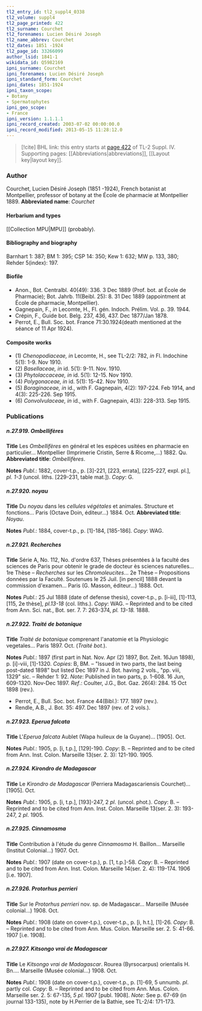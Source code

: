 ```yaml
---
tl2_entry_id: tl2_suppl4_0338
tl2_volume: suppl4
tl2_page_printed: 422
tl2_surname: Courchet
tl2_forenames: Lucien Désiré Joseph
tl2_name_abbrev: Courchet
tl2_dates: 1851 -1924
tl2_page_id: 33266099
author_lsid: 1841-1
wikidata_id: Q5982169
ipni_surname: Courchet
ipni_forenames: Lucien Désiré Joseph
ipni_standard_form: Courchet
ipni_dates: 1851-1924
ipni_taxon_scope: 
- Botany
- Spermatophytes
ipni_geo_scope: 
- France
ipni_version: 1.1.1.1
ipni_record_created: 2003-07-02 00:00:00.0
ipni_record_modified: 2013-05-15 11:28:12.0
---
```



> [!cite] BHL link: this entry starts at [page 422](https://www.biodiversitylibrary.org/page/33266099) of TL-2 Suppl. IV.
> Supporting pages: [[Abbreviations|abbreviations]], [[Layout key|layout key]].

### Author

Courchet, Lucien Désiré Joseph (1851 -1924), French botanist at Montpellier, professor of botany at the École de pharmacie at Montpellier 1889. 
**Abbreviated name**: *Courchet*

#### Herbarium and types

[[Collection MPU|MPU]] (probably).

#### Bibliography and biography

Barnhart 1: 387; BM 1: 395; CSP 14: 350; Kew 1: 632; MW p. 133, 380; Rehder 5(index): 197.

#### Biofile

- Anon., Bot. Centralbl. 40(49): 336. 3 Dec 1889 (Prof. bot. at École de Pharmacie); Bot. Jahrb. 11(Beibl. 25): 8. 31 Dec 1889 (appointment at École de pharmacie, Montpellier).
- Gagnepain, F., *in* Lecomte, H., Fl. gén. Indoch. Prélim. Vol. p. 39. 1944.
- Crépin, F., Guide bot. Belg. 237, 436, 437. Dec 1877/Jan 1878.
- Perrot, E., Bull. Soc. bot. France 71:30.1924(death mentioned at the séance of 11 Apr 1924).

#### Composite works

- (1) *Chenopodiaceae, in* Lecomte, H., see TL-2/2: 782, *in* Fl. Indochine 5(1): 1-9. Nov 1910.
- (2) *Basellaceae, in* id. 5(1): 9-11. Nov. 1910.
- (3) *Phytolaccaceae, in* id. 5(1): 12-15. Nov 1910.
- (4) *Polygonaceae, in* id. 5(1): 15-42. Nov 1910.
- (5) *Boraginaceae, in* id., with F. Gagnepain, 4(2): 197-224. Feb 1914, and 4(3): 225-226. Sep 1915.
- (6) *Convolvulaceae, in* id., with F. Gagnepain, 4(3): 228-313. Sep 1915.

### Publications

##### n.27.919. Ombellifères

**Title**
Les *Ombellifères* en général et les espèces usitées en pharmacie en particulier... Montpellier (Imprimerie Cristin, Serre & Ricome,...) 1882. Qu.
**Abbreviated title**: *Ombellif*è*res*.

**Notes**
*Publ*.: 1882, cover-t.p., p. \[3\]-221, \[223, errata\], \[225-227, expl. pl.\], *pl. 1-3* (uncol. liths. \[229-231, table mat.\]). *Copy*: G.

##### n.27.920. noyau

**Title**
Du *noyau* dans les *cellules végétales* et animales. Structure et fonctions... Paris (Octave Doin, éditeur...) 1884. Oct.
**Abbreviated title**: *Noyau*.

**Notes**
*Publ*.: 1884, cover-t.p., p. \[1\]-184, \[185-186\]. *Copy*: WAG.

##### n.27.921. Recherches

**Title**
Série A, No. 112, No. d'ordre 637, Thèses présentées à la faculté des sciences de Paris pour obtenir le grade de docteur ès sciences naturelles... 1re Thèse – *Recherches* sur les *Chromoleucites*... 2e Thèse – Propositions données par la Faculté. Soutenues le 25 Juil. \[in pencil\] 1888 devant la commission d'examen... Paris (G. Masson, éditeur...) 1888. Oct.

**Notes**
*Publ*.: 25 Jul 1888 (date of defense thesis), cover-t.p., p. \[i-iii\], \[1\]-113, \[115, 2e thèse\], *pl.13-18* (col. liths.). *Copy*: WAG. – Reprinted and to be cited from Ann. Sci. nat., Bot. ser. 7. 7: 263-374, *pl. 13-18.* 1888.

##### n.27.922. Traité de botanique

**Title**
*Traité de botanique* comprenant l'anatomie et la Physiologic vegetales... Paris 1897. Oct. (*Traité bot.*).

**Notes**
*Publ*.: 1897 (first part in Nat. Nov. Apr (2) 1897, Bot. Zeit. 16Jun 1898), p. \[i\]-viii, \[1\]-1320.
*Copies*: B, BM. – "Issued in two parts, the last being post-dated 1898" but listed Dec 1897 in J. Bot. having 2 vols., "pp. viii, 1329" sic. – Rehder 1: 92.
*Note*: Published in two parts, p. 1-608. 16 Jun, 609-1320. Nov-Dec 1897.
*Ref*.: Coulter, J.G., Bot. Gaz. 26(4): 284. 15 Oct 1898 (rev.).
- Perrot, E., Bull. Soc. bot. France 44(Bibl.): 177. 1897 (rev.).
- Rendle, A.B., J. Bot. 35: 497. Dec 1897 (rev. of 2 vols.).

##### n.27.923. Eperua falcata

**Title**
L'*Eperua falcata* Aublet (Wapa huileux de la Guyane)... \[1905\]. Oct.

**Notes**
*Publ*.: 1905, p. \[i, t.p.\], \[129\]-190. *Copy*: B. – Reprinted and to be cited from Ann. Inst. Colon. Marseille 13(ser. 2. 3): 121-190. 1905.

##### n.27.924. Kirondro de Madagascar

**Title**
Le *Kirondro de Madagascar* (Perriera Madagascariensis Courchet)... \[1905\]. Oct.

**Notes**
*Publ*.: 1905, p. \[i, t.p.\], \[193\]-247, 2 *pl*. (uncol. phot.). *Copy*: B. – Reprinted and to be cited from Ann. Inst. Colon. Marseille 13(ser. 2. 3): 193-247, 2 *pl*. 1905.

##### n.27.925. Cinnamosma

**Title**
Contribution à l'étude du genre *Cinnamosma* H. Baillon... Marseille (Institut Colonial...) 1907. Oct.

**Notes**
*Publ*.: 1907 (date on cover-t.p.), p. \[1, t.p.\]-58. *Copy*: B. – Reprinted and to be cited from Ann. Inst. Colon. Marseille 14(ser. 2. 4): 119-174. 1906 \[i.e. 1907\].

##### n.27.926. Protorhus perrieri

**Title**
Sur le *Protorhus perrieri* nov. sp. de Madagascar... Marseille (Musée colonial...) 1908. Oct.

**Notes**
*Publ*.: 1908 (date on cover-t.p.), cover-t.p., p. \[i, h.t.\], \[1\]-26. *Copy*: B. – Reprinted and to be cited from Ann. Mus. Colon. Marseille ser. 2. 5: 41-66. 1907 \[i.e. 1908\].

##### n.27.927. Kitsongo vrai de Madagascar

**Title**
Le *Kitsongo vrai de Madagascar*. Rourea (Byrsocarpus) orientalis H. Bn.... Marseille (Musée colonial...) 1908. Oct.

**Notes**
*Publ*.: 1908 (date on cover-t.p.), cover-t.p., p. \[1\]-69, 5 unnumb. *pl*. partly col. *Copy*: B. – Reprinted and to be cited from Ann. Mus. Colon. Marseille ser. 2. 5: 67-135, *5 pl*. 1907 \[publ. 1908\].
*Note*: See p. 67-69 (in journal 133-135), note by H.Perrier de la Bathie, see TL-2/4: 171-173.

